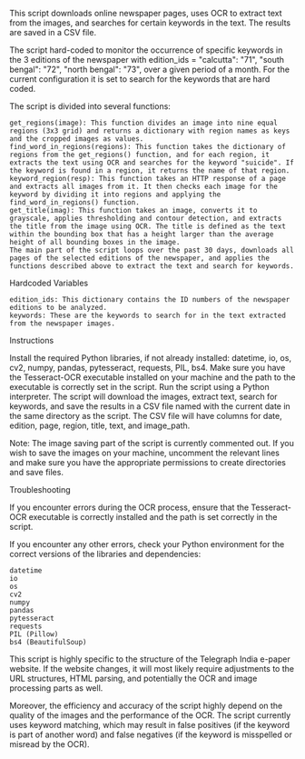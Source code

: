 This script downloads online newspaper pages, uses OCR to extract text from the images, and searches for certain keywords in the text. The results are saved in a CSV file.

The script hard-coded to monitor the occurrence of specific keywords in the 3 editions of the newspaper with edition_ids =
    "calcutta": "71",
    "south bengal": "72",
    "north bengal": "73", over a given period of a month.
For the current configuration it is set to search for the keywords that are hard coded.

The script is divided into several functions:

    get_regions(image): This function divides an image into nine equal regions (3x3 grid) and returns a dictionary with region names as keys and the cropped images as values.
    find_word_in_regions(regions): This function takes the dictionary of regions from the get_regions() function, and for each region, it extracts the text using OCR and searches for the keyword "suicide". If the keyword is found in a region, it returns the name of that region.
    keyword_region(resp): This function takes an HTTP response of a page and extracts all images from it. It then checks each image for the keyword by dividing it into regions and applying the find_word_in_regions() function.
    get_title(imag): This function takes an image, converts it to grayscale, applies thresholding and contour detection, and extracts the title from the image using OCR. The title is defined as the text within the bounding box that has a height larger than the average height of all bounding boxes in the image.
    The main part of the script loops over the past 30 days, downloads all pages of the selected editions of the newspaper, and applies the functions described above to extract the text and search for keywords.

Hardcoded Variables


    edition_ids: This dictionary contains the ID numbers of the newspaper editions to be analyzed.
    keywords: These are the keywords to search for in the text extracted from the newspaper images.

Instructions

Install the required Python libraries, if not already installed: datetime, io, os, cv2, numpy, pandas, pytesseract, requests, PIL, bs4.
Make sure you have the Tesseract-OCR executable installed on your machine and the path to the executable is correctly set in the script.
Run the script using a Python interpreter.
The script will download the images, extract text, search for keywords, and save the results in a CSV file named with the current date in the same directory as the script. The CSV file will have columns for date, edition, page, region, title, text, and image_path.

Note: The image saving part of the script is currently commented out. If you wish to save the images on your machine, uncomment the relevant lines and make sure you have the appropriate permissions to create directories and save files.

Troubleshooting

If you encounter errors during the OCR process, ensure that the Tesseract-OCR executable is correctly installed and the path is set correctly in the script.

If you encounter any other errors, check your Python environment for the correct versions of the libraries
and dependencies:

    datetime
    io
    os
    cv2
    numpy
    pandas
    pytesseract
    requests
    PIL (Pillow)
    bs4 (BeautifulSoup)

This script is highly specific to the structure of the Telegraph India e-paper website. If the website changes, it will most likely require adjustments to the URL structures, HTML parsing, and potentially the OCR and image processing parts as well.

Moreover, the efficiency and accuracy of the script highly depend on the quality of the images and the performance of the OCR. The script currently uses keyword matching, which may result in false positives (if the keyword is part of another word) and false negatives (if the keyword is misspelled or misread by the OCR).
